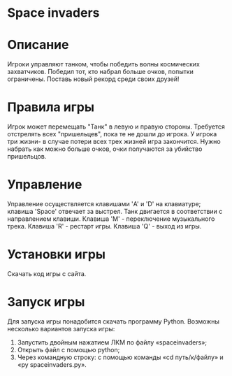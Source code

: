 # Space invaders

# Описание
Игроки управляют танком, чтобы победить волны космических захватчиков. Победил тот, кто набрал больше очков, попытки ограничены. Поставь новый рекорд среди своих друзей!
# Правила игры
Игрок может перемещать "Танк" в левую и правую стороны. Требуется отстрелять всех "пришельцев", пока те не дошли до игрока. У игрока три жизни- в случае потери всех трех жизней игра закончится. Нужно набрать как можно больше очков, очки получаются за убийство пришельцов.
# Управление
Управление осуществляется клавишами  'A' и 'D' на клавиатуре; клавиша 'Space' отвечает за выстрел. Танк двигается в соответствии с направлением клавиши.  Клавиша 'M' - переключение музыкального трека. Клавиша 'R' - рестарт игры. Клавиша 'Q' - выход из игры.
 # Установки игры 
Скачать код игры с сайта.
# Запуск игры
Для запуска игры понадобится скачать программу Python.
  Возможны несколько вариантов запуска игры:
  1. Запустить двойным нажатием ЛКМ по файлу «spaceinvaders»;
  2. Открыть файл с помощью python;
  3. Через командную строку: с помощью команды «cd путь/к/файлу» и «py spaceinvaders.py».
